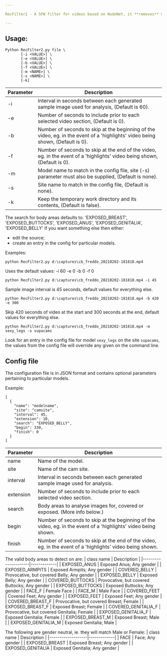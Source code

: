```yaml
---

RecFilter2 - A SFW filter for videos based on NudeNet, it **removes** SFW sections of video.

---
```


## Usage:

```
Python RecFilter2.py file \
       [-i <VALUE>] \
       [-e <VALUE>] \
       [-b <VALUE>] \
       [-f <VALUE>] \
       [-m <NAME>] \
       [-s <NAME>] \
       [-k]
```
| Parameter | Description |
|-----------|-------------|
| -i        | Interval in seconds between each generated sample image used for analysis, (Default is 60). |
| -e        | Number of seconds to include prior to each selected video section, (Default is 0). |
| -b        | Number of seconds to skip at the beginning of the video, eg. in the event of a 'highlights' video being shown, (Default is 0). |
| -f        | Number of seconds to skip at the end of the video, eg. in the event of a 'highlights' video being shown, (Default is 0). |
| -m        | Model name to match in the config file, site (-s) parameter must also be supplied, (Default is none). |
| -s        | Site name to match in the config file, (Default is none). |
| -k        | Keep the temporary work directory and its contents, (Default is false). |

The search for body areas defaults to: 'EXPOSED_BREAST', 'EXPOSED_BUTTOCKS', 'EXPOSED_ANUS', 'EXPOSED_GENITALIA', 'EXPOSED_BELLY'
If you want something else then either:
 - edit the source;
 - create an entry in the config for particular models.

Examples:

`python RecFilter2.py d:\captures\cb_freddo_20210202-181818.mp4`

Uses the default values: -i 60 -e 0 -b 0 -f 0

`python RecFilter2.py d:\captures\cb_freddo_20210202-181818.mp4 -i 45`

Sample image interval is 45 seconds, default values for everything else.

`python RecFilter2.py d:\captures\cb_freddo_20210202-181818.mp4 -b 420 -e 300`

Skip 420 seconds of video at the start and 300 seconds at the end, default values for everything else.

`python RecFilter2.py d:\captures\cb_freddo_20210202-181818.mp4 -m sexy_legs -s supacams`

Look for an entry in the config file for model `sexy_legs` on the site `supacams`, the values from the config file will override any given on the command line.



## Config file

The configuration file is in JSON format and contains optional parameters pertaining to particular models.

Example:
```
[
  {
    "name": "modelname",
    "site": "camsite",
    "interval": 45,
    "extension": 10,
    "search": "EXPOSED_BELLY",
    "begin": 330,
    "finish": 0
  }
]
```
| Parameter | Description |
|-----------|-------------|
| name      | Name of the model. |
| site      | Name of the cam site. |
| interval  | Interval in seconds between each generated sample image used for analysis. |
| extension | Number of seconds to include prior to each selected video section. |
| search    | Body areas to analyse images for, covered or exposed. (More info below.) |
| begin     | Number of seconds to skip at the beginning of the video, eg. in the event of a 'highlights' video being shown. |
| finish    | Number of seconds to skip at the end of the video, eg. in the event of a 'highlights' video being shown. |


The valid body areas to detect on are:
| class name          | Description |
|---------------------|-------------|
| EXPOSED_ANUS        | Exposed Anus; Any gender |
| EXPOSED_ARMPITS     | Exposed Armpits; Any gender |
| COVERED_BELLY       | Provocative, but covered Belly; Any gender |
| EXPOSED_BELLY       | Exposed Belly; Any gender |
| COVERED_BUTTOCKS    | Provocative, but covered Buttocks; Any gender |
| EXPOSED_BUTTOCKS    | Exposed Buttocks; Any gender |
| FACE_F              | Female Face |
| FACE_M              | Male Face |
| COVERED_FEET        | Covered Feet; Any gender |
| EXPOSED_FEET        | Exposed Feet; Any gender |
| COVERED_BREAST_F    | Provocative, but covered Breast; Female |
| EXPOSED_BREAST_F    | Exposed Breast; Female |
| COVERED_GENITALIA_F | Provocative, but covered Genitalia; Female |
| EXPOSED_GENITALIA_F | Exposed Genitalia; Female |
| EXPOSED_BREAST_M    | Exposed Breast; Male |
| EXPOSED_GENITALIA_M | Exposed Genitalia; Male |

The following are gender neutral, ie. they will match Male or Female:
| class name        | Description |
|-------------------|-------------|
| FACE              | Face; Any gender |
| EXPOSED_BREAST    | Exposed Breast; Any gender |
| EXPOSED_GENITALIA | Exposed Genitalia; Any gender |
